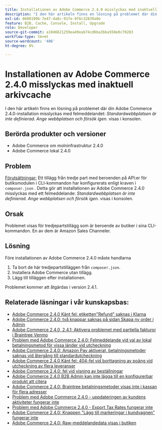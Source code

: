 ```yaml
---
title: Installationen av Adobe Commerce 2.4.0 misslyckas med inaktuell arkivcache
description: "I den här artikeln finns en lösning på problemet där din Adobe Commerce 2.4.0-installation misslyckas med felmeddelandet: *Standardwebbplatsen är inte definierad. Ange webbplatsen och försök igen.* visas i konsolen."
exl-id: 0680199b-7e47-4a8c-91fe-9f6c32839a0e
feature: B2B, Cache, Console, Install, Upgrade
role: Developer
source-git-commit: a1046621259ea49eab74cd6ba3bba550e0c70283
workflow-type: tm+mt
source-wordcount: '406'
ht-degree: 0%

---
```


# Installationen av Adobe Commerce 2.4.0 misslyckas med inaktuell arkivcache

I den här artikeln finns en lösning på problemet där din Adobe Commerce 2.4.0-installation misslyckas med felmeddelandet: *Standardwebbplatsen är inte definierad. Ange webbplatsen och försök igen.* visas i konsolen.

## Berörda produkter och versioner

* Adobe Commerce om molninfrastruktur 2.4.0
* Adobe Commerce lokal 2.4.0

## Problem

<u>Förutsättningar:</u>
Ett tillägg från tredje part med beroenden på API:er för butiksmodulen i CLI-kommandon har konfigurerats enligt kraven i `composer.json` . Detta gör att installationen av Adobe Commerce 2.4.0 misslyckas med ett felmeddelande: *Standardwebbplatsen är inte definierad. Ange webbplatsen och försök igen.* visas i konsolen.

## Orsak

Problemet visas för tredjepartstillägg som är beroende av butiker i sina CLI-kommandon. En av dem är Amazon Sales Channeler.

## Lösning

Före installationen av Adobe Commerce 2.4.0 måste handlarna

1. Ta bort de här tredjepartstilläggen från `composer.json`.
1. Installera Adobe Commerce utan tillägg.
1. Lägg till tilläggen efter installationen.

Problemet kommer att åtgärdas i version 2.4.1.

## Relaterade läsningar i vår kunskapsbas:

* [Adobe Commerce 2.4.0 Känt fel: etiketten&quot;Refund&quot; saknas i Klarna](/help/troubleshooting/payments/magento-2-4-0-known-issue-missing-refund-label-in-klarna.md)
* [Adobe Commerce 2.4.0: två knappar saknas på sidan Skapa ny order i Admin](/help/troubleshooting/miscellaneous/magento-2-4-0-known-issue-create-new-order-buttons-missing.md)
* [Adobe Commerce 2.4.0, 2.4.1: Aktivera problemet med partiella fakturor i Braintree Venmo](/help/troubleshooting/payments/magento-2-4-0-2-4-1-enable-braintree-venmo-partial-invoice-issue.md)
* [Problem med Adobe Commerce 2.4.0: Felmeddelande vid val av lokal betalningsmetod för vissa länder vid utcheckning](/help/troubleshooting/payments/magento-2-4-0-checkout-error-selecting-local-payments.md)
* [Adobe Commerce 2.4.0: Amazon Pay aktiverat, betalningsmetoder saknas vid återgång till standardutcheckning](/help/troubleshooting/payments/magento-2-4-0-known-issue-amazon-pay-no-payment-methods.md)
* [Adobe Commerce 2.4.0 Känt fel: 404-fel vid borttagning av poäng vid utcheckning av flera leveranser](/help/troubleshooting/storefront/magento-2-4-0-404-error-removing-rewards-points-on-multi-shipping-checkout.md)
* [Adobe Commerce 2.4.0: fel vid visning av beställningar](/help/troubleshooting/storefront/magento-2-4-0-known-issue-orders-display-error.md)
* [Adobe Commerce 2.4.0 B2B Admin kan inte lägga till en konfigurerbar produkt att citera](/help/troubleshooting/miscellaneous/magento-2-4-0-b2b-admin-can-t-add-configurable-product-to-quote.md)
* [Adobe Commerce 2.4.0: Braintree betalningsmetoder visas inte i kassan för flera adresser](/help/troubleshooting/payments/magento-2-4-0-braintree-not-in-multiple-addresses-checkout.md)
* [Problem med Adobe Commerce 2.4.0 - uppdateringen av kundens aktiviteter fungerar inte](/help/troubleshooting/miscellaneous/magento-2-4-0-refresh-on-customer-activities-does-not-work.md)
* [Problem med Adobe Commerce 2.4.0 - Export Tax Rates fungerar inte](/help/troubleshooting/miscellaneous/magento-2-4-0-known-issue-export-tax-rates-does-not-work.md)
* [Adobe Commerce 2.4.0: Knappen &quot;Lägg till markeringar i kundvagnen&quot; fungerar inte](/help/troubleshooting/miscellaneous/magento-2-4-0-add-selections-to-my-cart-does-not-work.md)
* [Adobe Commerce 2.4.0: Raw-meddelandedata visas i butiken](/help/troubleshooting/storefront/magento-2-4-0-issue-storefront-raw-message-data-display.md)
